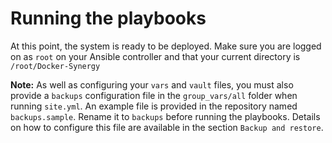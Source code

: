 # Running the playbooks

At this point, the system is ready to be deployed. Make sure you are logged on as `root` on your Ansible controller and that your current directory is `/root/Docker-Synergy`

**Note:** As well as configuring your `vars` and `vault` files, you must also provide a `backups` configuration file in the `group_vars/all` folder when running `site.yml`. An example file is provided in the repository named `backups.sample`. Rename it to `backups` before running the playbooks. Details on how to configure this file are available in the section `Backup and restore`.